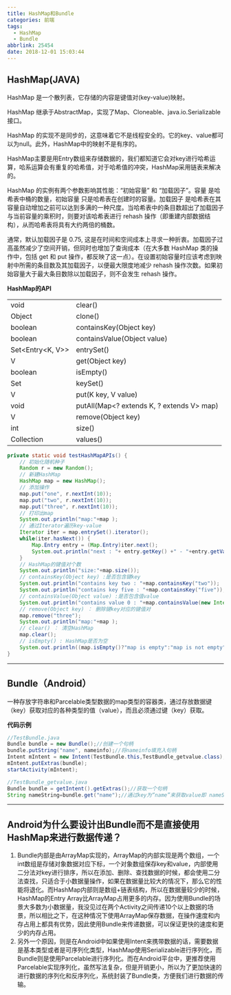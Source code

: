 ```yaml
---
title: HashMap和Bundle
categories: 前端
tags:
  - HashMap
  - Bundle
abbrlink: 25454
date: 2018-12-01 15:03:44
---
```


## HashMap(JAVA)

HashMap 是一个散列表，它存储的内容是键值对(key-value)映射。

HashMap 继承于AbstractMap，实现了Map、Cloneable、java.io.Serializable接口。

HashMap 的实现不是同步的，这意味着它不是线程安全的。它的key、value都可以为null。此外，HashMap中的映射不是有序的。

HashMap主要是用Entry数组来存储数据的，我们都知道它会对key进行哈希运算，哈系运算会有重复的哈希值，对于哈希值的冲突，HashMap采用链表来解决的。

HashMap 的实例有两个参数影响其性能：“初始容量” 和 “加载因子”。容量 是哈希表中桶的数量，初始容量 只是哈希表在创建时的容量。加载因子 是哈希表在其容量自动增加之前可以达到多满的一种尺度。当哈希表中的条目数超出了加载因子与当前容量的乘积时，则要对该哈希表进行 rehash 操作（即重建内部数据结构），从而哈希表将具有大约两倍的桶数。

通常，默认加载因子是 0.75, 这是在时间和空间成本上寻求一种折衷。加载因子过高虽然减少了空间开销，但同时也增加了查询成本（在大多数 HashMap 类的操作中，包括 get 和 put 操作，都反映了这一点）。在设置初始容量时应该考虑到映射中所需的条目数及其加载因子，以便最大限度地减少 rehash 操作次数。如果初始容量大于最大条目数除以加载因子，则不会发生 rehash 操作。

**HashMap的API**

|                  |                                           |
| ---------------- | ----------------------------------------- |
| void             | clear()                                   |
| Object           | clone()                                   |
| boolean          | containsKey(Object key)                   |
| boolean          | containsValue(Object value)               |
| Set<Entry<K, V>> | entrySet()                                |
| V                | get(Object key)                           |
| boolean          | isEmpty()                                 |
| Set<K>           | keySet()                                  |
| V                | put(K key, V value)                       |
| void             | putAll(Map<? extends K, ? extends V> map) |
| V                | remove(Object key)                        |
| int              | size()                                    |
| Collection<V>    | values()                                  |

```java
private static void testHashMapAPIs() {
    // 初始化随机种子
    Random r = new Random();
    // 新建HashMap
    HashMap map = new HashMap();
    // 添加操作
    map.put("one", r.nextInt(10));
    map.put("two", r.nextInt(10));
    map.put("three", r.nextInt(10));
    // 打印出map
    System.out.println("map:"+map );
    // 通过Iterator遍历key-value
    Iterator iter = map.entrySet().iterator();
    while(iter.hasNext()) {
        Map.Entry entry = (Map.Entry)iter.next();
        System.out.println("next : "+ entry.getKey() +" - "+entry.getValue());
    }
    // HashMap的键值对个数        
    System.out.println("size:"+map.size());
    // containsKey(Object key) :是否包含键key
    System.out.println("contains key two : "+map.containsKey("two"));
    System.out.println("contains key five : "+map.containsKey("five"));
    // containsValue(Object value) :是否包含值value
    System.out.println("contains value 0 : "+map.containsValue(new Integer(0)));
    // remove(Object key) ： 删除键key对应的键值对
    map.remove("three");
    System.out.println("map:"+map );
    // clear() ： 清空HashMap
    map.clear();
    // isEmpty() : HashMap是否为空
    System.out.println((map.isEmpty()?"map is empty":"map is not empty") );
}

```

---

## Bundle（Android）

一种存放字符串和Parcelable类型数据的map类型的容器类，通过存放数据键（key）获取对应的各种类型的值（value），而且必须通过键（key）获取。

**代码示例**

```java
//TestBundle.java
Bundle bundle = new Bundle();//创建一个句柄
bundle.putString("name", nameinfo);//将nameinfo填充入句柄
Intent mIntent = new Intent(TestBundle.this,TestBundle_getvalue.class);
mIntent.putExtras(bundle);
startActivity(mIntent);

//TestBundle_getvalue.java
Bundle bundle = getIntent().getExtras();//获取一个句柄
String nameString=bundle.get("name");//通过key为“name”来获取value即 nameString.

```

---

## Android为什么要设计出Bundle而不是直接使用HashMap来进行数据传递？

1. Bundle内部是由ArrayMap实现的，ArrayMap的内部实现是两个数组，一个int数组是存储对象数据对应下标，一个对象数组保存key和value，内部使用二分法对key进行排序，所以在添加、删除、查找数据的时候，都会使用二分法查找，只适合于小数据量操作，如果在数据量比较大的情况下，那么它的性能将退化。而HashMap内部则是数组+链表结构，所以在数据量较少的时候，HashMap的Entry Array比ArrayMap占用更多的内存。因为使用Bundle的场景大多数为小数据量，我没见过在两个Activity之间传递10个以上数据的场景，所以相比之下，在这种情况下使用ArrayMap保存数据，在操作速度和内存占用上都具有优势，因此使用Bundle来传递数据，可以保证更快的速度和更少的内存占用。
2. 另外一个原因，则是在Android中如果使用Intent来携带数据的话，需要数据是基本类型或者是可序列化类型，HashMap使用Serializable进行序列化，而Bundle则是使用Parcelable进行序列化。而在Android平台中，更推荐使用Parcelable实现序列化，虽然写法复杂，但是开销更小，所以为了更加快速的进行数据的序列化和反序列化，系统封装了Bundle类，方便我们进行数据的传输。
